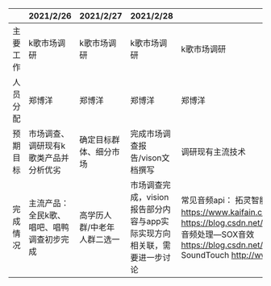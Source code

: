 |          | 2021/2/26                                 | 2021/2/27                   | 2021/2/28                                                    | 2021/3/1                                                     | 2021/3/2             | 2021/3/3             | 2021/3/4         |
| -------- | ----------------------------------------- | --------------------------- | ------------------------------------------------------------ | ------------------------------------------------------------ | -------------------- | -------------------- | ---------------- |
| 主要工作 | k歌市场调研                               | k歌市场调研                 | k歌市场调研                                                  | k歌市场调研                                                  | k歌市场调研          | k歌市场调研          | k歌市场调研      |
| 人员分配 | 郑博洋                                    | 郑博洋                      | 郑博洋                                                       | 郑博洋                                                       | 郑博洋               | 郑博洋               | 郑博洋           |
| 预期目标 | 市场调查、调研现有k歌类产品并分析优劣     | 确定目标群体、细分市场      | 完成市场调查报告/vison文档撰写                               | 调研现有主流技术                                             | 前端开发基础技术学习 | 前端开发基础技术学习 | 前端开发技术学习 |
| 完成情况 | 主流产品：全民k歌、唱吧、唱鸭调查初步完成 | 高学历人群/中老年人群二选一 | 市场调查完成，vision报告部分内容与app实际实现方向相关联，需要进一步讨论 | 常见音频api：     拓灵智能降噪API https://www.kaifain.com/s/6d23ad5f9f48     speex库音频降噪  https://blog.csdn.net/qq_36568418/article/details/100007901     音频处理—SOX音效 https://blog.csdn.net/King1425/article/details/100172681     SoundTouch http://www.surina.net/soundtouch/ |                      |                      |                  |